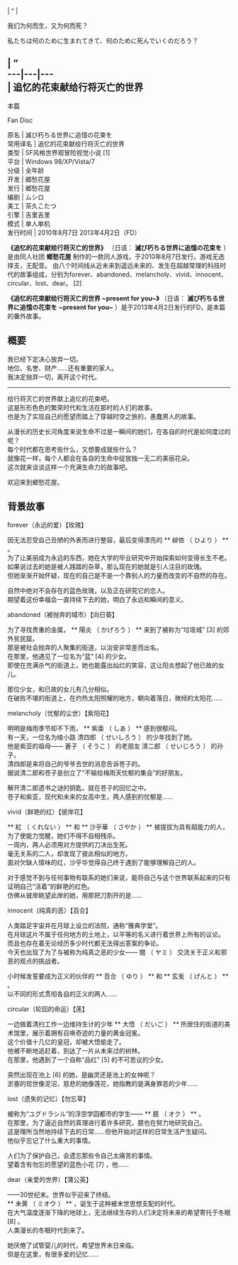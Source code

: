 |  “  | 

我们为何而生，又为何而死？

私たちは何のために生まれてきて、何のために死んでいくのだろう？

|  ”  
---|---|---  
|  追忆的花束献给行将灭亡的世界  
---  
  
本篇

Fan Disc  
  
原名  |  滅び朽ちる世界に追憶の花束を   
常用译名  |  追忆的花束献给行将灭亡的世界   
类型  |  SF风格世界观冒险视觉小说  [1]   
平台  |  Windows 98/XP/Vista/7   
分级  |  全年龄   
开发  |  郷愁花屋   
发行  |  郷愁花屋   
编剧  |  ムシロ   
美工  |  茶久こたつ   
引擎  |  吉里吉里   
模式  |  单人单机   
发行时间  |  2010年8月7日  2013年4月2日（FD）   
  
**《追忆的花束献给行将灭亡的世界》** （日语：  **滅び朽ちる世界に追憶の花束を** ）是由同人社团 **郷愁花屋**
制作的一款同人游戏，于2010年8月7日发行。游戏无选择支，无配音。
由八个时间线从近未来到遥远未来的、发生在超越常理的科技时代的故事组成，分别为forever、abandoned、melancholy、vivid、innocent、circular、lost、dear。
[2]

**《追忆的花束献给行将灭亡的世界 ~present for you~》** （日语：  **滅び朽ちる世界に追憶の花束を** **~present for
you~** ）是于2013年4月2日发行的FD，是本篇的番外故事。

##  概要

我已经下定决心放弃一切。  
地位、名誉、财产……还有重要的家人。  
我决定抛弃一切，离开这个时代。  
  
***  
  
给行将灭亡的世界献上追忆的花束吧。  
这是形形色色的繁荣时代和生活在那时的人们的故事。  
也是为了实现自己的愿望而踏上了穿越时空之旅的，愚蠢男人的故事。  
  
从漫长的历史长河角度来说生命不过是一瞬间的她们，在各自的时代是如何度过的呢？  
每个时代都在思考些什么，又想要成就些什么？  
就像花一样，每个人都会在各自的生命中绽放独一无二的美丽花朵。  
这次就来谈谈这样一个充满生命力的故事吧。  
  
欢迎来到郷愁花屋。

##  背景故事

forever（永远的爱）【玫瑰】

因无法忍受自己丑陋的外表而进行整容，最后变得漂亮的 ** 緋依  （  ひより  ）  ** 。  
为了让美丽成为永远的东西，她在大学的毕业研究中开始探索如何变得长生不老。  
如果说过去的她是被人践踏的杂草，那么现在的她就是引人注目的玫瑰。  
但她渐渐开始怀疑，现在的自己是不是一个靠别人的力量而改变的不自然的存在。  
  
自然中绝对不会存在的蓝色玫瑰，以及正在研究它的恋人。  
期望着这份幸福会一直持续下去的她，明白了永远和瞬间的意义。

abandoned（被抛弃的城市）【向日葵】

为了寻找贵重的金属， ** 陽炎  （  かげろう  ）  ** 来到了被称为“垃圾城”  [3]  的郊外贫民窟。  
那是被社会抛弃的人聚集的街道，以治安非常差而出名。  
在那里，他遇见了一位名为“蓝”  [4]  的少女。  
即使在充满杀气的街道上，她也能露出灿烂的笑容，这让阳炎想起了他已故的女儿。  
  
那位少女，和已故的女儿有几分相似。  
在破败不堪的街道上，在灼热太阳照耀的地方，朝向着落日，微倾的太阳花……

melancholy（忧郁的尘世）【紫阳花】

明明是梅雨季节却不下雨， ** 紫亜  （  しあ  ）  ** 感到很郁闷。  
有一天，一位名为绫小路  清四郎  （  せいしろう  ）  的少年找到了她。  
他是紫亚的祖母——  蒼子  （  そうこ  ）  的老朋友  清二郎  （  せいじろう  ）  的孙子。  
清四郎是来将自己的爷爷去世的消息告诉苍子的。  
据说清二郎和苍子是创立了“不输给梅雨天忧郁的集会”的好朋友。  
  
解开清二郎遗书之谜的钥匙，就在苍子的回忆之中。  
苍子和紫亚，现代和未来的女高中生，两人感到的忧郁是……

vivid（鲜艳的红）【彼岸花】

** 紅  （  くれない  ）  ** 和 ** 沙乎華  （  さやか  ）  ** 被提拔为具有超能力的人，为了使能力觉醒，她们不得不自相残杀。  
一周内，两人必须用对方提供的刀决出生死。  
毫无关系的二人，却发现了彼此相似的地方。  
面对欠缺人情味的红，沙乎华觉得自己终于遇到了能够理解自己的人。  
  
对于感觉不到与任何事物有联系的她们来说，能将自己与这个世界联系起来的只有证明自己“活着”的鲜艳的红色。  
仿佛从彼岸眺望此岸的她，用那把刀割开的是……

innocent（纯真的恶）【百合】

人类踏足宇宙并在月球上设立的法院，通称“雅典学堂”。  
在月球这片不属于任何地方的土地上，以平等的名义进行着世界上所有的议论。  
而且也存在着无论经历多少时代都无法得出答案的争论。  
今天也出现了为了与被称为纯真之恶的少女——  闇  （  ヤミ  ）  交流关于正义和邪恶的观点的挑战者。  
  
小时候发誓要成为正义的伙伴的 ** 百合  （  ゆり  ）  ** 和 ** 玄兎  （  げんと  ）  ** 。  
以不同的形式贯彻各自的正义的两人……

circular（轮回的命运）【莲】

一边做着清扫工作一边维持生计的少年 ** 大悟  （  だいご  ）  ** 所居住的街道的美术馆里，展示着拥有召唤奇迹的力量的黄金冠冕。  
这个价值十几亿的皇冠，却被大悟偷走了。  
他被不断地追赶着，到达了一片从未来过的树林。  
在那里，他遇到了一个自称“品红”  [5]  的不可思议的少女。  
  
突然出现在池上  [6]  的她，是幽灵还是池上的女神呢？  
淤塞的现世像泥沼，慈悲的她像莲花，她指教的是满身罪恶的少年……

lost（遗失的记忆）【勿忘草】

被称为“ユグドラシル”的浮空学园都市的学生—— ** 臆  （  オク  ）  ** 。  
在那里，为了逼近自然的真理进行着许多研究，臆也在努力地研究自己。  
这是理所当然地持续下去的日常……但他开始对这样的日常生活产生疑问。  
他似乎忘记了什么重大的事情。  
  
人们为了保护自己，会遗忘那些令自己太痛苦的事情。  
望着含有勿忘的愿望的蓝色小花  [7]  ，他……

dear（亲爱的世界）【蒲公英】

——30世纪末。世界似乎迎来了终结。  
** 未黄  （  ミオウ  ）  ** ，诞生于这种被末世思想支配的时代。  
在大气温度逐渐下降的地球上，无法继续生存的人们决定将未来的希望寄托于冬眠  [8]  。  
人类漫长的冬眠时代到来了。  
  
她厌倦了试管婴儿的时代，希望世界末日来临。  
但是在这里，有很多爱的记忆……